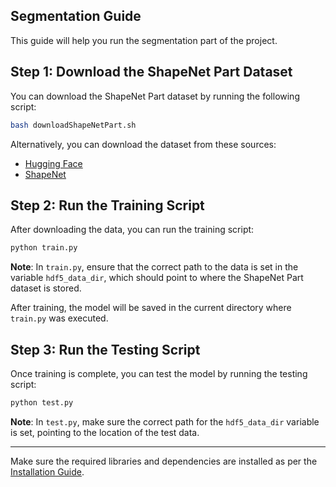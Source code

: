 
## Segmentation Guide

This guide will help you run the segmentation part of the project.

## Step 1: Download the ShapeNet Part Dataset ##

You can download the ShapeNet Part dataset by running the following script:

```bash
bash downloadShapeNetPart.sh
```

Alternatively, you can download the dataset from these sources:
- [Hugging Face](https://huggingface.co/)
- [ShapeNet](https://shapenet.org/)

## Step 2: Run the Training Script ##

After downloading the data, you can run the training script:

```bash
python train.py
```

**Note**: In `train.py`, ensure that the correct path to the data is set in the variable `hdf5_data_dir`, which should point to where the ShapeNet Part dataset is stored.

After training, the model will be saved in the current directory where `train.py` was executed.

## Step 3: Run the Testing Script ##

Once training is complete, you can test the model by running the testing script:

```bash
python test.py
```

**Note**: In `test.py`, make sure the correct path for the `hdf5_data_dir` variable is set, pointing to the location of the test data.

---

Make sure the required libraries and dependencies are installed as per the [Installation Guide](Installation_Guide.md).
